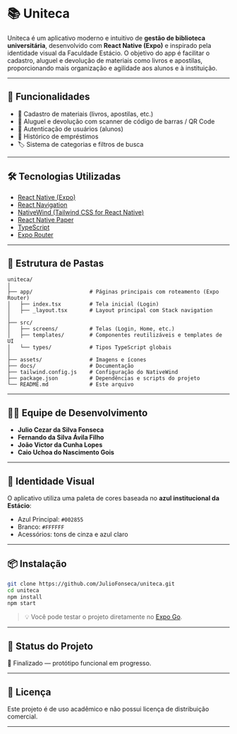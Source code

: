 
# 📚 Uniteca

Uniteca é um aplicativo moderno e intuitivo de **gestão de biblioteca universitária**, desenvolvido com **React Native (Expo)** e inspirado pela identidade visual da Faculdade Estácio. O objetivo do app é facilitar o cadastro, aluguel e devolução de materiais como livros e apostilas, proporcionando mais organização e agilidade aos alunos e à instituição.

---

## 🚀 Funcionalidades

- 📖 Cadastro de materiais (livros, apostilas, etc.)
- 📲 Aluguel e devolução com scanner de código de barras / QR Code
- 👤 Autenticação de usuários (alunos)
- 🧾 Histórico de empréstimos
- 🏷️ Sistema de categorias e filtros de busca

---

## 🛠️ Tecnologias Utilizadas

- [React Native (Expo)](https://expo.dev/)
- [React Navigation](https://reactnavigation.org/)
- [NativeWind (Tailwind CSS for React Native)](https://www.nativewind.dev/)
- [React Native Paper](https://callstack.github.io/react-native-paper/)
- [TypeScript](https://www.typescriptlang.org/)
- [Expo Router](https://expo.github.io/router/)

---

## 📁 Estrutura de Pastas

```
uniteca/
│
├── app/                  # Páginas principais com roteamento (Expo Router)
│   ├── index.tsx         # Tela inicial (Login)
│   ├── _layout.tsx       # Layout principal com Stack navigation
│
├── src/
│   ├── screens/          # Telas (Login, Home, etc.)
│   ├── templates/        # Componentes reutilizáveis e templates de UI
│   └── types/            # Tipos TypeScript globais
│
├── assets/               # Imagens e ícones
├── docs/                 # Documentação
├── tailwind.config.js    # Configuração do NativeWind
├── package.json          # Dependências e scripts do projeto
└── README.md             # Este arquivo
```

---

## 👨‍💻 Equipe de Desenvolvimento

- **Julio Cezar da Silva Fonseca**
- **Fernando da Silva Ávila Filho**
- **João Victor da Cunha Lopes**
- **Caio Uchoa do Nascimento Gois**

---

## 💙 Identidade Visual

O aplicativo utiliza uma paleta de cores baseada no **azul institucional da Estácio**:

- Azul Principal: `#002855`
- Branco: `#FFFFFF`
- Acessórios: tons de cinza e azul claro

---

## 📦 Instalação

```bash
git clone https://github.com/JulioFonseca/uniteca.git
cd uniteca
npm install
npm start
```

> 💡 Você pode testar o projeto diretamente no [Expo Go](https://expo.dev).

---

## 📌 Status do Projeto

🚧 Finalizado — protótipo funcional em progresso.

---

## 📄 Licença

Este projeto é de uso acadêmico e não possui licença de distribuição comercial.

---